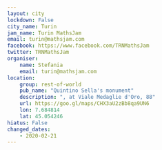 ```yaml
---
layout: city                                           
lockdown: False
city_name: Turin                                                         
jam_name: Turin MathsJam
email: turin@mathsjam.com
facebook: https://www.facebook.com/TRNMathsJam
twitter: TRNMathsJam
organiser:
    name: Stefania
    email: turin@mathsjam.com
location:
    group: rest-of-world
    pub_name: "Quintino Sella's monument"
    description: ", at Viale Medaglie d'Oro, 88"
    url: https://goo.gl/maps/CHX3aU2zBb8qa9UN6
    lon: 7.684814
    lat: 45.054246
hiatus: False
changed_dates: 
    - 2020-02-21
---
```

